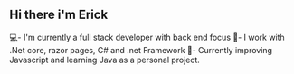 ## Hi there i'm Erick

💻- I'm currently a full stack developer with back end focus
🚀- I work with .Net core, razor pages, C# and .net Framework
🌱- Currently improving Javascript and learning Java as a personal project.
